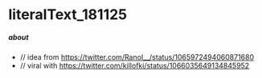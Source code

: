 # literalText_181125 

##### about 
- // idea from https://twitter.com/Ranol__/status/1065972494060871680 
- // viral with https://twitter.com/killofki/status/1066035649134845952 
